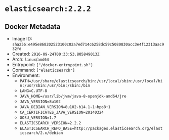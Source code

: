 # `elasticsearch:2.2.2`

## Docker Metadata

- Image ID: `sha256:e495e868202523100c02a7ed714c6258dc59c5080830acc3e4f12313aac932fd`
- Created: `2016-09-24T00:33:53.805849013Z`
- Arch: `linux`/`amd64`
- Entrypoint: `["/docker-entrypoint.sh"]`
- Command: `["elasticsearch"]`
- Environment:
  - `PATH=/usr/share/elasticsearch/bin:/usr/local/sbin:/usr/local/bin:/usr/sbin:/usr/bin:/sbin:/bin`
  - `LANG=C.UTF-8`
  - `JAVA_HOME=/usr/lib/jvm/java-8-openjdk-amd64/jre`
  - `JAVA_VERSION=8u102`
  - `JAVA_DEBIAN_VERSION=8u102-b14.1-1~bpo8+1`
  - `CA_CERTIFICATES_JAVA_VERSION=20140324`
  - `GOSU_VERSION=1.7`
  - `ELASTICSEARCH_VERSION=2.2.2`
  - `ELASTICSEARCH_REPO_BASE=http://packages.elasticsearch.org/elasticsearch/2.x/debian`
